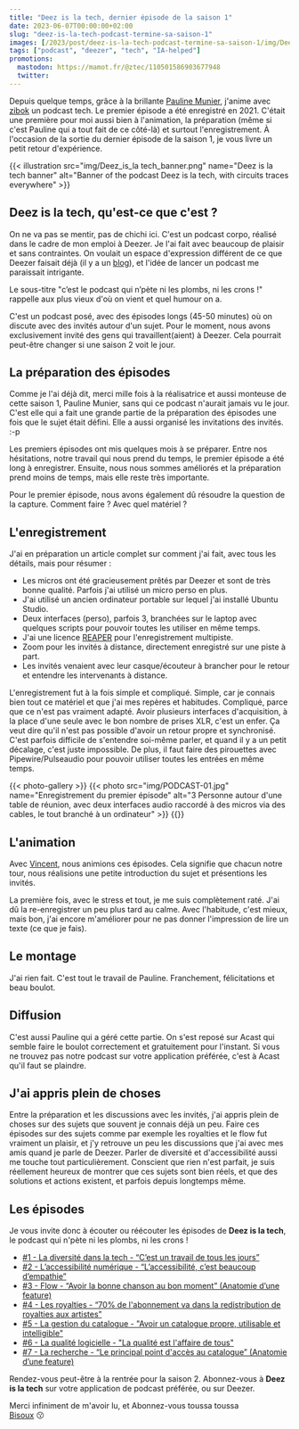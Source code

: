 ```yaml
---
title: "Deez is la tech, dernier épisode de la saison 1"
date: 2023-06-07T00:00:00+02:00
slug: "deez-is-la-tech-podcast-termine-sa-saison-1"
images: [/2023/post/deez-is-la-tech-podcast-termine-sa-saison-1/img/Deez_is_la tech_banner_hu251062474fa46cd1e4b36816e7d49a51_2987978_1024x0_resize_box_3.png]
tags: ["podcast", "deezer", "tech", "IA-helped"]
promotions:
  mastodon: https://mamot.fr/@ztec/110501586903677948
  twitter: 
---
```


Depuis quelque temps, grâce à la brillante [Pauline Munier](https://www.linkedin.com/in/pauline-m-b8703048), j'anime avec [zibok](https://pouet.chapril.org/@zibok) un podcast tech.
Le premier épisode a été enregistré en 2021. C'était une première pour moi aussi bien à l'animation,
la préparation (même si c'est Pauline qui a tout fait de ce côté-là) et surtout l'enregistrement.
À l'occasion de la sortie du dernier épisode de la saison 1, je vous livre un petit retour d'expérience.

{{< illustration src="img/Deez_is_la tech_banner.png"        name="Deez is la tech banner"            alt="Banner of the podcast Deez is la tech, with circuits traces everywhere" >}}

## Deez is la tech, qu'est-ce que c'est ?

On ne va pas se mentir, pas de chichi ici. C'est un podcast corpo, réalisé dans le cadre de mon emploi à Deezer.
Je l'ai fait avec beaucoup de plaisir et sans contraintes.
On voulait un espace d'expression différent de ce que Deezer faisait déjà (il y a un [blog](https://deezer.io/)),
et l'idée de lancer un podcast me paraissait intrigante.

Le sous-titre "c’est le podcast qui n’pète ni les plombs, ni les crons !" rappelle aux plus vieux d'où on vient et quel humour on a.

C'est un podcast posé, avec des épisodes longs (45-50 minutes) où on discute avec des invités autour d'un sujet.
Pour le moment, nous avons exclusivement invité des gens qui travaillent(aient) à Deezer.
Cela pourrait peut-être changer si une saison 2 voit le jour.

## La préparation des épisodes

Comme je l'ai déjà dit, merci mille fois à la réalisatrice et aussi monteuse de cette saison 1, Pauline Munier, sans qui
ce podcast n'aurait jamais vu le jour. C'est elle qui a fait une grande partie de la préparation des épisodes une fois que le sujet
était défini. Elle a aussi organisé les invitations des invités. :-p

Les premiers épisodes ont mis quelques mois à se préparer. Entre nos hésitations, notre travail qui nous prend du temps,
le premier épisode a été long à enregistrer. Ensuite, nous nous sommes améliorés et la préparation prend moins de temps, mais elle reste très importante.

Pour le premier épisode, nous avons également dû résoudre la question de la capture. Comment faire ? Avec quel matériel ?

## L'enregistrement

J'ai en préparation un article complet sur comment j'ai fait, avec tous les détails, mais pour résumer :
- Les micros ont été gracieusement prêtés par Deezer et sont de très bonne qualité. Parfois j'ai utilisé un micro perso en plus.
- J'ai utilisé un ancien ordinateur portable sur lequel j'ai installé Ubuntu Studio.
- Deux interfaces (perso), parfois 3, branchées sur le laptop avec quelques scripts pour pouvoir toutes les utiliser en même temps.
- J'ai une licence [REAPER](https://www.reaper.fm/) pour l'enregistrement multipiste.
- Zoom pour les invités à distance, directement enregistré sur une piste à part.
- Les invités venaient avec leur casque/écouteur à brancher pour le retour et entendre les intervenants à distance.

L'enregistrement fut à la fois simple et compliqué. Simple, car je connais bien tout ce matériel et que
j'ai mes repères et habitudes. Compliqué, parce que ce n'est pas vraiment adapté. Avoir plusieurs interfaces d'acquisition,
à la place d'une seule avec le bon nombre de prises XLR, c'est un enfer. Ça veut dire qu'il n'est pas possible d'avoir un retour
propre et synchronisé. C'est parfois difficile de s'entendre soi-même parler, et quand il y a un petit décalage, c'est
juste impossible. De plus, il faut faire des pirouettes avec Pipewire/Pulseaudio pour pouvoir utiliser toutes les entrées en même temps.

{{< photo-gallery >}}
{{< photo src="img/PODCAST-01.jpg" name="Enregistrement du premier épisode" alt="3 Personne autour d'une table de réunion, avec deux interfaces audio raccordé à des micros via des cables, le tout branché à un ordinateur" >}}
{{</photo-gallery>}}

## L'animation 

Avec [Vincent](https://pouet.chapril.org/@zibok), nous animions ces épisodes. Cela signifie que chacun notre tour, nous réalisions une petite introduction du sujet
et présentions les invités.

La première fois, avec le stress et tout, je me suis complètement raté. J'ai dû la re-enregistrer un peu plus tard au calme.
Avec l'habitude, c'est mieux, mais bon, j'ai encore m'améliorer pour ne pas donner l'impression de lire un texte (ce que je fais).

## Le montage

J'ai rien fait. C'est tout le travail de Pauline. Franchement, félicitations et beau boulot.

## Diffusion

C'est aussi Pauline qui a géré cette partie. On s'est reposé sur Acast qui semble faire le boulot correctement et gratuitement pour l'instant.
Si vous ne trouvez pas notre podcast sur votre application préférée, c'est à Acast qu'il faut se plaindre.

## J'ai appris plein de choses

Entre la préparation et les discussions avec les invités, j'ai appris plein de choses sur des sujets que souvent je connais déjà un peu.
Faire ces épisodes sur des sujets comme par exemple les royalties et le flow fut vraiment un plaisir, et j'y retrouve un peu les
discussions que j'ai avec mes amis quand je parle de Deezer.
Parler de diversité et d'accessibilité aussi me touche tout particulièrement. Conscient que rien n'est parfait,
je suis réellement heureux de montrer que ces sujets sont bien réels, et que des solutions et actions existent, et parfois depuis longtemps même.

## Les épisodes

Je vous invite donc à écouter ou réécouter les épisodes de **Deez is la tech**, le podcast qui n'pète ni les plombs, ni les crons !

- [#1 - La diversité dans la tech - “C’est un travail de tous les jours”](https://shows.acast.com/deez-is-la-tech/episodes/1-la-diversite-dans-la-tech)
- [#2 - L’accessibilité numérique - “L’accessibilité, c’est beaucoup d’empathie”](https://shows.acast.com/deez-is-la-tech/episodes/2-laccessibilite-numerique)
- [#3 - Flow - “Avoir la bonne chanson au bon moment” (Anatomie d’une feature)](https://shows.acast.com/deez-is-la-tech/episodes/3-flow)
- [#4 - Les royalties - “70% de l'abonnement va dans la redistribution de royalties aux artistes”](https://shows.acast.com/deez-is-la-tech/episodes/4-les-royalties)
- [#5 - La gestion du catalogue - "Avoir un catalogue propre, utilisable et intelligible"](https://shows.acast.com/deez-is-la-tech/episodes/5-la-gestion-du-catalogue)
- [#6 - La qualité logicielle - "La qualité est l'affaire de tous"](https://shows.acast.com/deez-is-la-tech/episodes/6-la-qualite-logicielle)
- [#7 - La recherche - “Le principal point d'accès au catalogue” (Anatomie d’une feature)](https://shows.acast.com/deez-is-la-tech/episodes/7-la-recherche)

Rendez-vous peut-être à la rentrée pour la saison 2. Abonnez-vous à **Deez is la tech** sur votre application de podcast préférée, ou sur Deezer.

Merci infiniment de m'avoir lu, et Abonnez-vous toussa toussa\
[Bisoux](/page/bisoux) :kissing:
